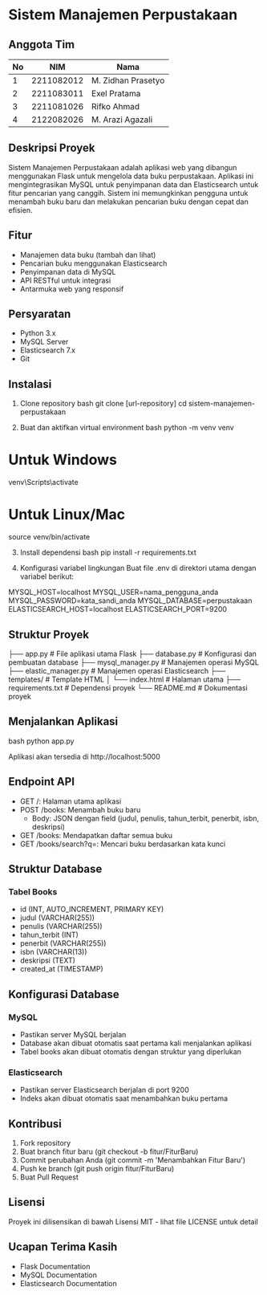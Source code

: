 # Sistem Manajemen Perpustakaan

## Anggota Tim
| No |     NIM    |        Nama        |
|----|------------|--------------------|
| 1  | 2211082012  |M. Zidhan Prasetyo  |
| 2  | 2211083011  |Exel Pratama        |    
| 3  | 2211081026  |Rifko Ahmad         |   
| 4  | 2122082026  |M. Arazi Agazali    |  

## Deskripsi Proyek
Sistem Manajemen Perpustakaan adalah aplikasi web yang dibangun menggunakan Flask untuk mengelola data buku perpustakaan. Aplikasi ini mengintegrasikan MySQL untuk penyimpanan data dan Elasticsearch untuk fitur pencarian yang canggih. Sistem ini memungkinkan pengguna untuk menambah buku baru dan melakukan pencarian buku dengan cepat dan efisien.

## Fitur
- Manajemen data buku (tambah dan lihat)
- Pencarian buku menggunakan Elasticsearch
- Penyimpanan data di MySQL
- API RESTful untuk integrasi
- Antarmuka web yang responsif

## Persyaratan
- Python 3.x
- MySQL Server
- Elasticsearch 7.x
- Git

## Instalasi

1. Clone repository
bash
git clone [url-repository]
cd sistem-manajemen-perpustakaan


2. Buat dan aktifkan virtual environment
bash
python -m venv venv
# Untuk Windows
venv\Scripts\activate
# Untuk Linux/Mac
source venv/bin/activate


3. Install dependensi
bash
pip install -r requirements.txt


4. Konfigurasi variabel lingkungan
Buat file .env di direktori utama dengan variabel berikut:

MYSQL_HOST=localhost
MYSQL_USER=nama_pengguna_anda
MYSQL_PASSWORD=kata_sandi_anda
MYSQL_DATABASE=perpustakaan
ELASTICSEARCH_HOST=localhost
ELASTICSEARCH_PORT=9200


## Struktur Proyek

├── app.py              # File aplikasi utama Flask
├── database.py         # Konfigurasi dan pembuatan database
├── mysql_manager.py    # Manajemen operasi MySQL
├── elastic_manager.py  # Manajemen operasi Elasticsearch
├── templates/          # Template HTML
│   └── index.html     # Halaman utama
├── requirements.txt    # Dependensi proyek
└── README.md          # Dokumentasi proyek


## Menjalankan Aplikasi
bash
python app.py

Aplikasi akan tersedia di http://localhost:5000

## Endpoint API
- GET /: Halaman utama aplikasi
- POST /books: Menambah buku baru
  - Body: JSON dengan field (judul, penulis, tahun_terbit, penerbit, isbn, deskripsi)
- GET /books: Mendapatkan daftar semua buku
- GET /books/search?q=: Mencari buku berdasarkan kata kunci

## Struktur Database
### Tabel Books
- id (INT, AUTO_INCREMENT, PRIMARY KEY)
- judul (VARCHAR(255))
- penulis (VARCHAR(255))
- tahun_terbit (INT)
- penerbit (VARCHAR(255))
- isbn (VARCHAR(13))
- deskripsi (TEXT)
- created_at (TIMESTAMP)

## Konfigurasi Database
### MySQL
- Pastikan server MySQL berjalan
- Database akan dibuat otomatis saat pertama kali menjalankan aplikasi
- Tabel books akan dibuat otomatis dengan struktur yang diperlukan

### Elasticsearch
- Pastikan server Elasticsearch berjalan di port 9200
- Indeks akan dibuat otomatis saat menambahkan buku pertama

## Kontribusi
1. Fork repository
2. Buat branch fitur baru (git checkout -b fitur/FiturBaru)
3. Commit perubahan Anda (git commit -m 'Menambahkan Fitur Baru')
4. Push ke branch (git push origin fitur/FiturBaru)
5. Buat Pull Request

## Lisensi
Proyek ini dilisensikan di bawah Lisensi MIT - lihat file LICENSE untuk detail

## Ucapan Terima Kasih
- Flask Documentation
- MySQL Documentation
- Elasticsearch Documentation
